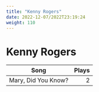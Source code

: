 ```yaml
---
title: "Kenny Rogers"
date: 2022-12-07/2022T23:19:24
weight: 110
---
```


# Kenny Rogers

 Song | Plays 
----- | -----:
Mary, Did You Know? | 2
